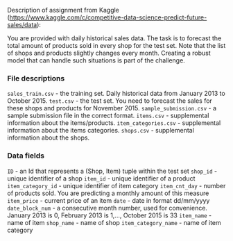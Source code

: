 Description of assignment from Kaggle (https://www.kaggle.com/c/competitive-data-science-predict-future-sales/data):

You are provided with daily historical sales data. The task is to forecast the total amount of products sold in every shop for the test set. Note that the list of shops and products slightly changes every month. Creating a robust model that can handle such situations is part of the challenge.

### File descriptions

`sales_train.csv` - the training set. Daily historical data from January 2013 to October 2015.
`test.csv` - the test set. You need to forecast the sales for these shops and products for November 2015.
`sample_submission.csv` - a sample submission file in the correct format.
`items.csv` - supplemental information about the items/products.
`item_categories.csv`  - supplemental information about the items categories.
`shops.csv` - supplemental information about the shops.

### Data fields

`ID` - an Id that represents a (Shop, Item) tuple within the test set
`shop_id` - unique identifier of a shop
`item_id` - unique identifier of a product
`item_category_id` - unique identifier of item category
`item_cnt_day` - number of products sold. You are predicting a monthly amount of this measure
`item_price` - current price of an item
`date` - date in format dd/mm/yyyy
`date_block_num` - a consecutive month number, used for convenience. January 2013 is 0, February 2013 is 1,..., October 2015 is 33
`item_name` - name of item
`shop_name` - name of shop
`item_category_name` - name of item category
